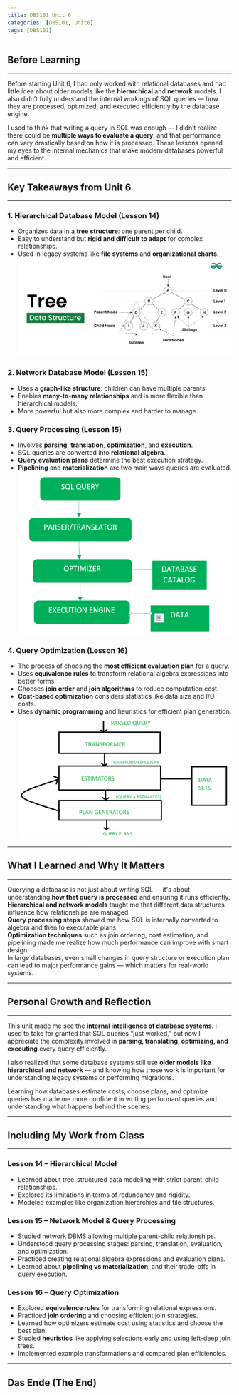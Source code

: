 ```yaml
---
title: DBS101 Unit 6
categories: [DBS101, Unit6]
tags: [DBS101]
---
```


## Before Learning
---
Before starting Unit 6, I had only worked with relational databases and had little idea about older models like the **hierarchical** and **network** models. I also didn’t fully understand the internal workings of SQL queries — how they are processed, optimized, and executed efficiently by the database engine.  

I used to think that writing a query in SQL was enough — I didn’t realize there could be **multiple ways to evaluate a query**, and that performance can vary drastically based on how it is processed. These lessons opened my eyes to the internal mechanics that make modern databases powerful and efficient.

---

## Key Takeaways from Unit 6
---

### 1. Hierarchical Database Model (Lesson 14)
- Organizes data in a **tree structure**: one parent per child.
- Easy to understand but **rigid and difficult to adapt** for complex relationships.
- Used in legacy systems like **file systems** and **organizational charts**.
![alt text](../tree.png)

### 2. Network Database Model (Lesson 15)
- Uses a **graph-like structure**: children can have multiple parents.
- Enables **many-to-many relationships** and is more flexible than hierarchical models.
- More powerful but also more complex and harder to manage.

### 3. Query Processing (Lesson 15)
- Involves **parsing**, **translation**, **optimization**, and **execution**.
- SQL queries are converted into **relational algebra**.
- **Query evaluation plans** determine the best execution strategy.
- **Pipelining** and **materialization** are two main ways queries are evaluated.
![alt text](<../quey pro.png>)

### 4. Query Optimization (Lesson 16)
- The process of choosing the **most efficient evaluation plan** for a query.
- Uses **equivalence rules** to transform relational algebra expressions into better forms.
- Chooses **join order** and **join algorithms** to reduce computation cost.
- **Cost-based optimization** considers statistics like data size and I/O costs.
- Uses **dynamic programming** and heuristics for efficient plan generation.
![alt text](<../query opt.png>)

---

## What I Learned and Why It Matters
---
Querying a database is not just about writing SQL — it's about understanding **how that query is processed** and ensuring it runs efficiently.  
**Hierarchical and network models** taught me that different data structures influence how relationships are managed.  
**Query processing steps** showed me how SQL is internally converted to algebra and then to executable plans.  
**Optimization techniques** such as join ordering, cost estimation, and pipelining made me realize how much performance can improve with smart design.  
In large databases, even small changes in query structure or execution plan can lead to major performance gains — which matters for real-world systems.

---

## Personal Growth and Reflection
---
This unit made me see the **internal intelligence of database systems**. I used to take for granted that SQL queries “just worked,” but now I appreciate the complexity involved in **parsing, translating, optimizing, and executing** every query efficiently.  

I also realized that some database systems still use **older models like hierarchical and network** — and knowing how those work is important for understanding legacy systems or performing migrations.  

Learning how databases estimate costs, choose plans, and optimize queries has made me more confident in writing performant queries and understanding what happens behind the scenes.

---

## Including My Work from Class
---

### **Lesson 14 – Hierarchical Model**
- Learned about tree-structured data modeling with strict parent-child relationships.
- Explored its limitations in terms of redundancy and rigidity.
- Modeled examples like organization hierarchies and file structures.

### **Lesson 15 – Network Model & Query Processing**
- Studied network DBMS allowing multiple parent-child relationships.
- Understood query processing stages: parsing, translation, evaluation, and optimization.
- Practiced creating relational algebra expressions and evaluation plans.
- Learned about **pipelining vs materialization**, and their trade-offs in query execution.

### **Lesson 16 – Query Optimization**
- Explored **equivalence rules** for transforming relational expressions.
- Practiced **join ordering** and choosing efficient join strategies.
- Learned how optimizers estimate cost using statistics and choose the best plan.
- Studied **heuristics** like applying selections early and using left-deep join trees.
- Implemented example transformations and compared plan efficiencies.

---

## Das Ende (The End)
